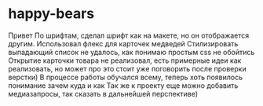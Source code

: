 # happy-bears
Привет
По шрифтам, сделал шрифт как на макете, но он отображается другим.
Использовал флекс для карточек медведей
Стилизировать выпадающий список не удалось, как понимаю простым css не обойтись
Открытие карточки товара не реализовал, есть примерные идеи как реализовать, но может про это стоит уже поговорить после проверки верстки)
В процессе работы обучался всему, теперь хоть появилось понимание зачем куда и как
Так же к проекту еще можно добавить медиазапросы, так сказать в дальнейшей перспективе)
